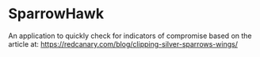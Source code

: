 # SparrowHawk
An application to quickly check for indicators of compromise based on the article at: https://redcanary.com/blog/clipping-silver-sparrows-wings/
